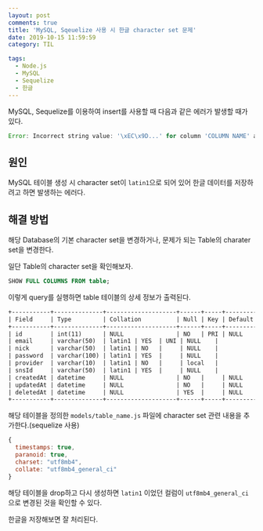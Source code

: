 ```yaml
---
layout: post
comments: true
title: 'MySQL, Sqeuelize 사용 시 한글 character set 문제'
date: 2019-10-15 11:59:59
category: TIL

tags:
  - Node.js
  - MySQL
  - Sequelize
  - 한글
---
```


MySQL, Sequelize를 이용하여 insert를 사용할 때 다음과 같은 에러가 발생할 때가 있다.

```js
Error: Incorrect string value: '\xEC\x9D...' for column 'COLUMN NAME' at row 1
```

## 원인

MySQL 테이블 생성 시 character set이 `latin1`으로 되어 있어 한글 데이터를 저장하려고 하면 발생하는 에러다.

## 해결 방법

해당 Database의 기본 character set을 변경하거나, 문제가 되는 Table의 charater set을 변경한다.

일단 Table의 character set을 확인해보자.

```sql
SHOW FULL COLUMNS FROM table;
```

이렇게 query를 실행하면 table 테이블의 상세 정보가 출력된다.

```txt
+-----------+--------------+--------------------+------+-----+---------+----------------+---------------------------------+---------+
| Field     | Type         | Collation          | Null | Key | Default | Extra          | Privileges                      | Comment |
+-----------+--------------+--------------------+------+-----+---------+----------------+---------------------------------+---------+
| id        | int(11)      | NULL               | NO   | PRI | NULL    | auto_increment | select,insert,update,references |         |
| email     | varchar(50)  | latin1 | YES  | UNI | NULL    |                | select,insert,update,references |         |
| nick      | varchar(50)  | latin1 | NO   |     | NULL    |                | select,insert,update,references |         |
| password  | varchar(100) | latin1 | YES  |     | NULL    |                | select,insert,update,references |         |
| provider  | varchar(10)  | latin1 | NO   |     | local   |                | select,insert,update,references |         |
| snsId     | varchar(50)  | latin1 | YES  |     | NULL    |                | select,insert,update,references |         |
| createdAt | datetime     | NULL               | NO   |     | NULL    |                | select,insert,update,references |         |
| updatedAt | datetime     | NULL               | NO   |     | NULL    |                | select,insert,update,references |         |
| deletedAt | datetime     | NULL               | YES  |     | NULL    |                | select,insert,update,references |         |
+-----------+--------------+--------------------+------+-----+---------+----------------+---------------------------------+---------+
```

해당 테이블을 정의한 `models/table_name.js` 파일에 character set 관련 내용을 추가한다.(sequelize 사용)

```js
{
  timestamps: true,
  paranoid: true,
  charset: "utf8mb4",
  collate: "utf8mb4_general_ci"
}
```

해당 테이블을 drop하고 다시 생성하면 `latin1` 이었던 컬럼이 `utf8mb4_general_ci`으로 변경된 것을 확인할 수 있다.

한글을 저장해보면 잘 처리된다.
